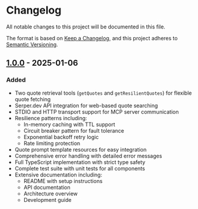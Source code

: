 # Changelog

All notable changes to this project will be documented in this file.

The format is based on [Keep a Changelog](https://keepachangelog.com/en/1.1.0/),
and this project adheres to [Semantic Versioning](https://semver.org/spec/v2.0.0.html).

## [1.0.0] - 2025-01-06

### Added
- Two quote retrieval tools (`getQuotes` and `getResilientQuotes`) for flexible quote fetching
- Serper.dev API integration for web-based quote searching
- STDIO and HTTP transport support for MCP server communication
- Resilience patterns including:
  - In-memory caching with TTL support
  - Circuit breaker pattern for fault tolerance
  - Exponential backoff retry logic
  - Rate limiting protection
- Quote prompt template resources for easy integration
- Comprehensive error handling with detailed error messages
- Full TypeScript implementation with strict type safety
- Complete test suite with unit tests for all components
- Extensive documentation including:
  - README with setup instructions
  - API documentation
  - Architecture overview
  - Development guide

[1.0.0]: https://github.com/YOUR_USERNAME/mcp-quotes-server/releases/tag/v1.0.0